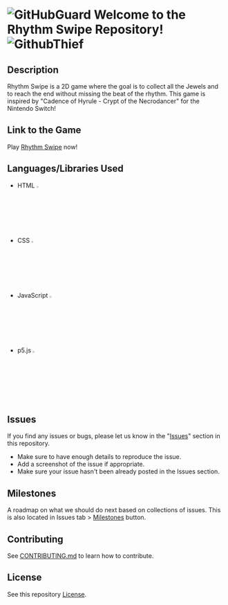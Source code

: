 # ![GitHubGuard](https://github.com/FrancisTR/RhythmSwipe/assets/123771828/172bb74d-4215-4c5f-b8a9-93428dfbe74d) Welcome to the Rhythm Swipe Repository! ![GithubThief](https://github.com/FrancisTR/RhythmSwipe/assets/123771828/d2586a57-6372-46cf-b151-5d6364f063d2)



## Description

Rhythm Swipe is a 2D game where the goal is to collect all the Jewels and to reach the end without missing the beat of the rhythm. This game is inspired by "Cadence of Hyrule - Crypt of the Necrodancer" for the Nintendo Switch!



## Link to the Game

Play <a href="https://projectrhythmswipe.netlify.app/" target="_blank">Rhythm Swipe</a> now!



## Languages/Libraries Used
- HTML <img width="3%" src="https://github.com/FrancisTR/RhythmSwipe/assets/123771828/e1cba53c-4542-4458-ad17-53c6f3840225" />
- CSS <img width="3%" src="https://github.com/FrancisTR/RhythmSwipe/assets/123771828/4867807e-b2be-4737-bf59-627b69dfb884" />
- JavaScript <img width="3%" src="https://github.com/FrancisTR/RhythmSwipe/assets/123771828/9045feeb-2634-4526-8bb9-bc5cf5c3f84c" />
- p5.js <img width="3%" src="https://github.com/FrancisTR/RhythmSwipe/assets/123771828/7ba3a6fd-b668-4616-bf5a-f5f7f83c0824" />



## Issues

If you find any issues or bugs, please let us know in the "[Issues](https://github.com/FrancisTR/Rhythm-Swipe/issues?q=is%3Aissue+is%3Aopen+sort%3Aupdated-desc)" section in this repository.

- Make sure to have enough details to reproduce the issue.
- Add a screenshot of the issue if appropriate.
- Make sure your issue hasn't been already posted in the Issues section.



## Milestones

A roadmap on what we should do next based on collections of issues. This is also located in Issues tab > [Milestones](https://github.com/FrancisTR/Rhythm-Swipe/milestones "Milestones - FrancisTR/Rhythm-Swipe") button.



## Contributing

See [CONTRIBUTING.md](CONTRIBUTING.md) to learn how to contribute.



## License

See this repository [License](https://github.com/FrancisTR/Rhythm-Swipe/blob/main/LICENSE).
